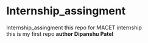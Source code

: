 # Internship_assingment
Internship_assingment this repo for MACET internship 
<br>
this is my first repo
<b> author Dipanshu Patel <b>
